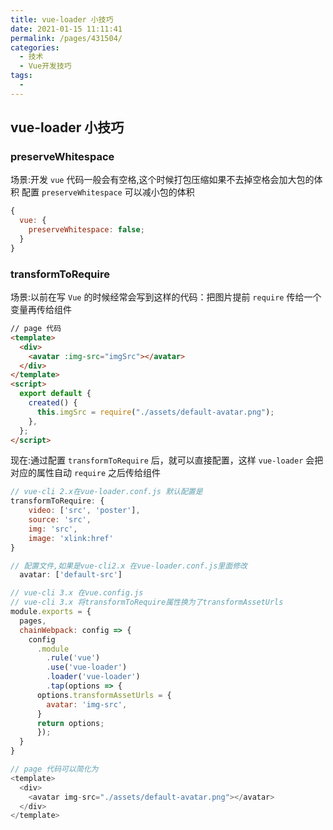 ```yaml
---
title: vue-loader 小技巧
date: 2021-01-15 11:11:41
permalink: /pages/431504/
categories:
  - 技术
  - Vue开发技巧
tags:
  - 
---
```

<!--
 * @Descripttion: 
 * @version: 
 * @Author: sueRimn
 * @Date: 2020-11-12 14:47:50
 * @LastEditors: sueRimn
 * @LastEditTime: 2020-11-12 14:47:58
-->
## vue-loader 小技巧

### preserveWhitespace

场景:开发 `vue` 代码一般会有空格,这个时候打包压缩如果不去掉空格会加大包的体积 配置 `preserveWhitespace` 可以减小包的体积

```js
{
  vue: {
    preserveWhitespace: false;
  }
}
```



### transformToRequire

场景:以前在写 `Vue` 的时候经常会写到这样的代码：把图片提前 `require` 传给一个变量再传给组件

```html
// page 代码
<template>
  <div>
    <avatar :img-src="imgSrc"></avatar>
  </div>
</template>
<script>
  export default {
    created() {
      this.imgSrc = require("./assets/default-avatar.png");
    },
  };
</script>
```



现在:通过配置 `transformToRequire` 后，就可以直接配置，这样 `vue-loader` 会把对应的属性自动 `require` 之后传给组件

```js
// vue-cli 2.x在vue-loader.conf.js 默认配置是
transformToRequire: {
    video: ['src', 'poster'],
    source: 'src',
    img: 'src',
    image: 'xlink:href'
}

// 配置文件,如果是vue-cli2.x 在vue-loader.conf.js里面修改
  avatar: ['default-src']

// vue-cli 3.x 在vue.config.js
// vue-cli 3.x 将transformToRequire属性换为了transformAssetUrls
module.exports = {
  pages,
  chainWebpack: config => {
    config
      .module
        .rule('vue')
        .use('vue-loader')
        .loader('vue-loader')
        .tap(options => {
      options.transformAssetUrls = {
        avatar: 'img-src',
      }
      return options;
      });
  }
}

// page 代码可以简化为
<template>
  <div>
    <avatar img-src="./assets/default-avatar.png"></avatar>
  </div>
</template>
```